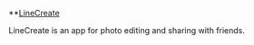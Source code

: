 **[LineCreate](https://kseniyabr.github.io/LineCreate/)

LineCreate is an app for photo editing and sharing with friends.



